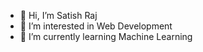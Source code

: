 - 👋 Hi, I’m Satish Raj
- 👀 I’m interested in Web Development
- 🌱 I’m currently learning Machine Learning

